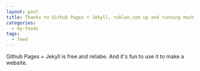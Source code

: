 ```yaml
---
layout: post
title: Thanks to Github Pages + Jekyll, roblao.com up and running much more reliably
categories:
  - my-feeds
tags:
  - feed
---
```


Github Pages + Jekyll is free and reliabe. And it's fun to use it to make a website.
